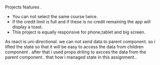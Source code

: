 Projects features .

- You can not select the same course twice.
- If the credit limit is full and if these is no credit remaining the app will display a toast.
- This project is equally responsive for phone,tablet and big screen.

As react is uni-directional. we can not send data to parent component. so i lifted the state so that it will be easy to access the data from children component . after that i used props driling to axcces the data from the parent component.. that how i managed state in this assignment..

